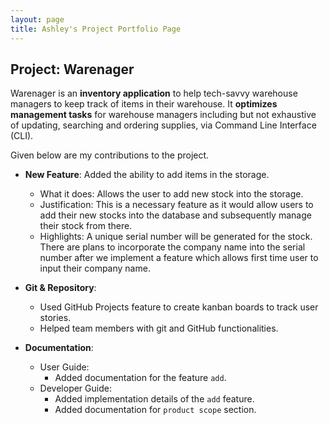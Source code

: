 ```yaml
---
layout: page
title: Ashley's Project Portfolio Page
---
```


## Project: Warenager

Warenager is an **inventory application** to help tech-savvy warehouse managers to keep track of items in their warehouse.
It **optimizes management tasks** for warehouse managers including but not exhaustive of updating,
searching and ordering supplies, via Command Line Interface (CLI).

Given below are my contributions to the project.

* **New Feature**: Added the ability to add items in the storage.
  * What it does: Allows the user to add new stock into the storage.
  * Justification: This is a necessary feature as it would allow users to add their new stocks into the
  database and subsequently manage their stock from there.
  * Highlights: A unique serial number will be generated for the stock.
   There are plans to incorporate the company name into the serial number after we implement a feature which
   allows first time user to input their company name.

* **Git & Repository**:
  * Used GitHub Projects feature to create kanban boards to track user stories.
  * Helped team members with git and GitHub functionalities.

* **Documentation**:
  * User Guide:
    * Added documentation for the feature `add`.
  * Developer Guide:
    * Added implementation details of the `add` feature.
    * Added documentation for `product scope` section.
    